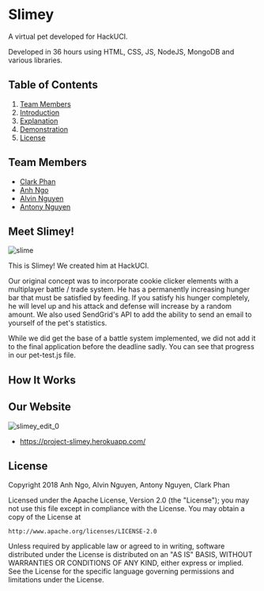 # Slimey
A virtual pet developed for HackUCI. 

Developed in 36 hours using HTML, CSS, JS, NodeJS, MongoDB and various libraries.

## Table of Contents
1. [Team Members](https://github.com/gits-lit/slimey#team-members)
2. [Introduction](https://github.com/gits-lit/slimey#meet-slimey)
3. [Explanation](https://github.com/gits-lit/slimey#how-it-works)
3. [Demonstration](https://github.com/gits-lit/slimey#our-website)
4. [License](https://github.com/gits-lit/slimey#license)

## Team Members
- [Clark Phan](https://github.com/ClarkPhan)
- [Anh Ngo](https://github.com/anhdngo)
- [Alvin Nguyen](https://github.com/realalvinnerds)
- [Antony Nguyen](https://github.com/eminguyen)

## Meet Slimey!
![slime](https://user-images.githubusercontent.com/32719891/35777241-45572366-095f-11e8-9a65-3d2905b99130.gif)

This is Slimey! We created him at HackUCI.

Our original concept was to incorporate cookie clicker elements with a multiplayer battle / trade system.
He has a permanently increasing hunger bar that must be satisfied by feeding. If you satisfy his hunger completely,
he will level up and his attack and defense will increase by a random amount. 
We also used SendGrid's API to add the ability to send an email to yourself of the pet's statistics.

While we did get the base of a battle system implemented, we did not add it to the final application before
the deadline sadly. You can see that progress in our pet-test.js file.

## How It Works

## Our Website
![slimey_edit_0](https://user-images.githubusercontent.com/32719891/35777187-7023cece-095e-11e8-92ac-2ea7f4809581.gif)

- https://project-slimey.herokuapp.com/

## License
Copyright 2018 Anh Ngo, Alvin Nguyen, Antony Nguyen, Clark Phan

Licensed under the Apache License, Version 2.0 (the "License");
you may not use this file except in compliance with the License.
You may obtain a copy of the License at

    http://www.apache.org/licenses/LICENSE-2.0

Unless required by applicable law or agreed to in writing, software
distributed under the License is distributed on an "AS IS" BASIS,
WITHOUT WARRANTIES OR CONDITIONS OF ANY KIND, either express or implied.
See the License for the specific language governing permissions and
limitations under the License.
